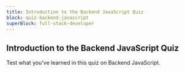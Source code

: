 ```yaml
---
title: Introduction to the Backend JavaScript Quiz
block: quiz-backend-javascript
superBlock: full-stack-developer
---
```


## Introduction to the Backend JavaScript Quiz

Test what you've learned in this quiz on Backend JavaScript.
